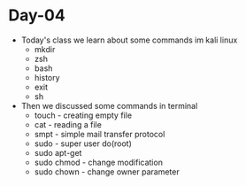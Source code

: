 # Day-04

* Today's class we learn about some commands im kali linux
  - mkdir
  - zsh
  - bash
  - history
  - exit
  - sh
* Then we discussed some commands in terminal
  - touch - creating empty file
  - cat - reading a file
  - smpt - simple mail transfer protocol
  - sudo - super user do(root)
  - sudo apt-get
  - sudo chmod - change modification
  - sudo chown - change owner parameter
  
